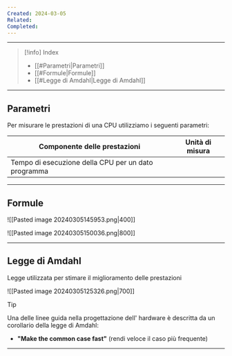 ```yaml
---
Created: 2024-03-05
Related: 
Completed:
---
```

---

>[!info] Index
> - [[#Parametri|Parametri]]
>- [[#Formule|Formule]]
>- [[#Legge di Amdahl|Legge di Amdahl]]

---
## Parametri
Per misurare le prestazioni di una CPU utilizziamo i seguenti parametri:


| Componente delle prestazioni                        | Unità di misura |
| --------------------------------------------------- | --------------- |
| Tempo di esecuzione della CPU per un dato programma |                 |


---
## Formule

![[Pasted image 20240305145953.png|400]]

![[Pasted image 20240305150036.png|800]]

---
## Legge di Amdahl

Legge utilizzata per stimare il miglioramento delle prestazioni

![[Pasted image 20240305125326.png|700]]

>[!tip] 
>Una delle linee guida nella progettazione dell' hardware è descritta da un corollario della legge di Amdahl:
>- **"Make the common case fast"** (rendi veloce il caso più frequente)

---
